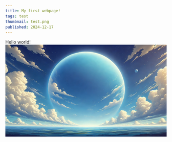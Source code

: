 ```yaml
---
title: My first webpage!
tags: test
thumbnail: test.png
published: 2024-12-17
---
```



Hello world!
![test](test.png)
